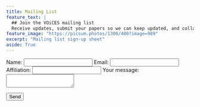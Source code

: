 ```yaml
---
title: Mailing List
feature_text: |
  ## Join the VOiCES mailing list
  Receive updates, submit your papers so we can keep updated, and collaborate with us
feature_image: "https://picsum.photos/1300/400?image=989"
excerpt: "Mailing list sign-up sheet"
aside: True
---
```


<!-- modify this form HTML and place wherever you want your form -->

<form
  action="https://formspree.io/xaywayar"
  method="POST"
>
  <label>
    Name:
    <input type="text" name="Name">
  </label>
  <label>
    Email:
    <input type="text" name="_replyto">
  </label>
  <label>
    Affiliation:
    <input type="text" name="Affiliation">
  </label>
  <label>
    Your message:
    <textarea name="message"></textarea>
  </label>

  <button type="submit">Send</button>
</form>